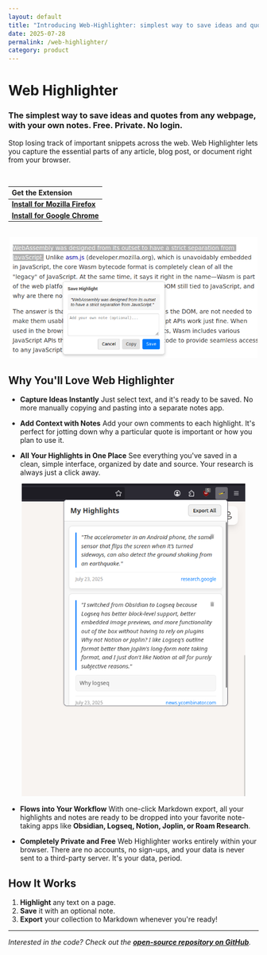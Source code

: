 ```yaml
---
layout: default
title: "Introducing Web-Highlighter: simplest way to save ideas and quotes from any webpage"
date: 2025-07-28
permalink: /web-highlighter/
category: product
---
```


# Web Highlighter

### The simplest way to save ideas and quotes from any webpage, with your own notes. Free. Private. No login.

Stop losing track of important snippets across the web. Web Highlighter lets you capture the essential parts of any article, blog post, or document right from your browser.

<!--more-->

<br/>

| Get the Extension                                                                                                      |
| :--------------------------------------------------------------------------------------------------------------------- |
| [**Install for Mozilla Firefox**](https://addons.mozilla.org/en-US/firefox/addon/web-highlighter/?utm_source=addons.mozilla.org&utm_medium=referral&utm_content=search)                     |
| [**Install for Google Chrome**](https://chromewebstore.google.com/detail/web-highlighter/emiaeicgfomchcecbhdfnjjegkpbphjh?utm_source=item-share-cb)                           |


<br/>

<center><img src="https://raw.githubusercontent.com/nextfiveinc/web_highlighter/main/screenshots/01_select_text.png" alt="Screenshot of the highlighting and saving flow" width="500"></center>

## Why You'll Love Web Highlighter

*   **Capture Ideas Instantly**
    Just select text, and it's ready to be saved. No more manually copying and pasting into a separate notes app.

*   **Add Context with Notes**
    Add your own comments to each highlight. It's perfect for jotting down why a particular quote is important or how you plan to use it.

*   **All Your Highlights in One Place**
    See everything you've saved in a clean, simple interface, organized by date and source. Your research is always just a click away.

<center><img src="https://raw.githubusercontent.com/nextfiveinc/web_highlighter/main/screenshots/02_view_export_notes.png" alt="Screenshot of your saved notes view" width="450"></center>

*   **Flows into Your Workflow**
    With one-click Markdown export, all your highlights and notes are ready to be dropped into your favorite note-taking apps like **Obsidian, Logseq, Notion, Joplin, or Roam Research**.

*   **Completely Private and Free**
    Web Highlighter works entirely within your browser. There are no accounts, no sign-ups, and your data is never sent to a third-party server. It's your data, period.

## How It Works

1.  **Highlight** any text on a page.
2.  **Save** it with an optional note.
3.  **Export** your collection to Markdown whenever you're ready!

---

*Interested in the code? Check out the [**open-source repository on GitHub**](https://github.com/nextfiveinc/web_highlighter).*
